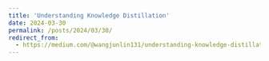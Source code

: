 ```yaml
---
title: 'Understanding Knowledge Distillation'
date: 2024-03-30
permalink: /posts/2024/03/30/
redirect_from:
  - https://medium.com/@wangjunlin131/understanding-knowledge-distillation-89b3b68b60f9
---
```


